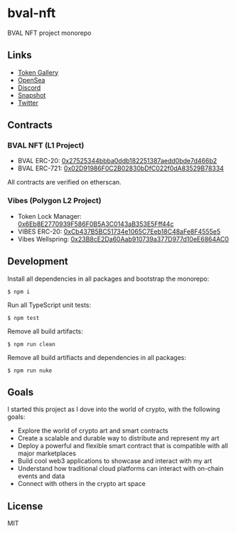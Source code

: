 # bval-nft

BVAL NFT project monorepo

## Links

* [Token Gallery](https://tokens.bvalosek.com)
* [OpenSea](https://opensea.io/collection/bvalosek-nft-collection)
* [Discord](https://discord.gg/qDrsjcGR2F)
* [Snapshot](https://snapshot.org/#/bvalosek.eth)
* [Twitter](https://twitter.com/bvalosek)

## Contracts

### BVAL NFT (L1 Project)

* BVAL ERC-20: [0x27525344bbba0ddb182251387aedd0bde7d466b2](https://etherscan.io/address/0x27525344bbba0ddb182251387aedd0bde7d466b2)
* BVAL ERC-721: [0x02D91986F0C2B02830bDfC022f0dA83529B78334](https://etherscan.io/address/0x02d91986f0c2b02830bdfc022f0da83529b78334)

All contracts are verified on etherscan.

### Vibes (Polygon L2 Project)

* Token Lock Manager: [0x6Eb8E2770939F586F0B5A3C0143aB353E5Fff44c](https://polygonscan.com/address/0x6Eb8E2770939F586F0B5A3C0143aB353E5Fff44c)
* VIBES ERC-20: [0xCb437B5BC51734e1065C7Eeb18C48aFe8F4555e5](https://polygonscan.com/address/0xCb437B5BC51734e1065C7Eeb18C48aFe8F4555e5)
* Vibes Wellspring: [0x23B8cE2Da60Aab910739a377D977d10eE6864AC0](https://polygonscan.com/address/0x6eb8e2770939f586f0b5a3c0143ab353e5fff44c)

## Development

Install all dependencies in all packages and bootstrap the monorepo:

```
$ npm i
```

Run all TypeScript unit tests:

```
$ npm test
```

Remove all build artifacts:

```
$ npm run clean
```

Remove all build artifiacts and dependencies in all packages:

```
$ npm run nuke
```

## Goals

I started this project as I dove into the world of crypto, with the following goals:

* Explore the world of crypto art and smart contracts
* Create a scalable and durable way to distribute and represent my art
* Deploy a powerful and flexible smart contract that is compatible with all major marketplaces
* Build cool web3 applications to showcase and interact with my art
* Understand how traditional cloud platforms can interact with on-chain events and data
* Connect with others in the crypto art space

## License

MIT
